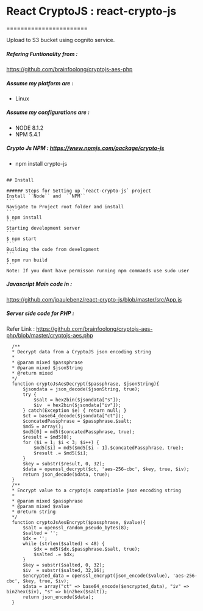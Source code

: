 # React CryptoJS : react-crypto-js
=======================

Upload to S3 bucket using cognito service.

##### Refering Funtionality from :
https://github.com/brainfoolong/cryptojs-aes-php

##### Assume my platform are :
* Linux

##### Assume my configurations are :
* NODE 8.1.2
* NPM 5.4.1

##### Crypto Js NPM : https://www.npmjs.com/package/crypto-js

* npm install crypto-js

```````````````````

## Install

###### Steps for Setting up `react-crypto-js` project
Install ``Node`` and  ``NPM``
```
Navigate to Project root folder and install
```
$ npm install
```
Starting development server
```
$ npm start
```
Building the code from development
```
$ npm run build
```
Note: If you dont have permisson running npm commands use sudo user

``````````````````````````
##### Javascript Main code in :

https://github.com/jpaulebenz/react-crypto-js/blob/master/src/App.js

##### Server side code for PHP :

Refer Link : https://github.com/brainfoolong/cryptojs-aes-php/blob/master/cryptojs-aes.php

      /**
      * Decrypt data from a CryptoJS json encoding string
      *
      * @param mixed $passphrase
      * @param mixed $jsonString
      * @return mixed
      */
      function cryptoJsAesDecrypt($passphrase, $jsonString){
          $jsondata = json_decode($jsonString, true);
          try {
              $salt = hex2bin($jsondata["s"]);
              $iv  = hex2bin($jsondata["iv"]);
          } catch(Exception $e) { return null; }
          $ct = base64_decode($jsondata["ct"]);
          $concatedPassphrase = $passphrase.$salt;
          $md5 = array();
          $md5[0] = md5($concatedPassphrase, true);
          $result = $md5[0];
          for ($i = 1; $i < 3; $i++) {
              $md5[$i] = md5($md5[$i - 1].$concatedPassphrase, true);
              $result .= $md5[$i];
          }
          $key = substr($result, 0, 32);
          $data = openssl_decrypt($ct, 'aes-256-cbc', $key, true, $iv);
          return json_decode($data, true);
      }
      /**
      * Encrypt value to a cryptojs compatiable json encoding string
      *
      * @param mixed $passphrase
      * @param mixed $value
      * @return string
      */
      function cryptoJsAesEncrypt($passphrase, $value){
          $salt = openssl_random_pseudo_bytes(8);
          $salted = '';
          $dx = '';
          while (strlen($salted) < 48) {
              $dx = md5($dx.$passphrase.$salt, true);
              $salted .= $dx;
          }
          $key = substr($salted, 0, 32);
          $iv  = substr($salted, 32,16);
          $encrypted_data = openssl_encrypt(json_encode($value), 'aes-256-cbc', $key, true, $iv);
          $data = array("ct" => base64_encode($encrypted_data), "iv" => bin2hex($iv), "s" => bin2hex($salt));
          return json_encode($data);
      }
